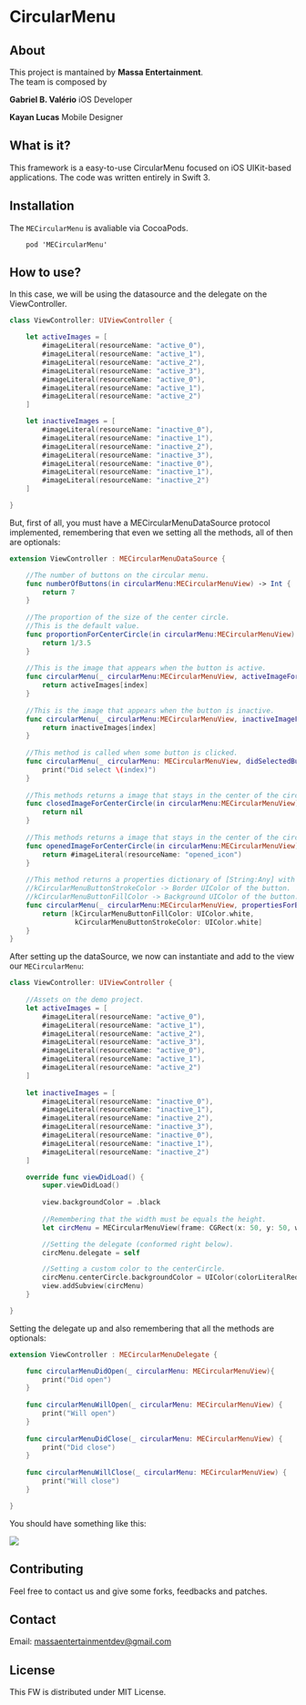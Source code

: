 CircularMenu
============

## About
This project is mantained by **Massa Entertainment**.<br>
The team is composed by

**Gabriel B. Valério**
iOS Developer

**Kayan Lucas**
Mobile Designer

## What is it?
This framework is a easy-to-use CircularMenu focused on iOS UIKit-based applications. The code was written entirely in Swift 3.

## Installation
The ```MECircularMenu``` is avaliable via CocoaPods.

```
    pod 'MECircularMenu'
```

## How to use?

In this case, we will be using the datasource and the delegate on the ViewController.

```swift
class ViewController: UIViewController {

    let activeImages = [
        #imageLiteral(resourceName: "active_0"),
        #imageLiteral(resourceName: "active_1"),
        #imageLiteral(resourceName: "active_2"),
        #imageLiteral(resourceName: "active_3"),
        #imageLiteral(resourceName: "active_0"),
        #imageLiteral(resourceName: "active_1"),
        #imageLiteral(resourceName: "active_2")
    ]

    let inactiveImages = [
        #imageLiteral(resourceName: "inactive_0"),
        #imageLiteral(resourceName: "inactive_1"),
        #imageLiteral(resourceName: "inactive_2"),
        #imageLiteral(resourceName: "inactive_3"),
        #imageLiteral(resourceName: "inactive_0"),
        #imageLiteral(resourceName: "inactive_1"),
        #imageLiteral(resourceName: "inactive_2")
    ]

}
```

But, first of all, you must have a MECircularMenuDataSource protocol implemented, remembering that even we setting all the methods, all of then are optionals:

```swift
extension ViewController : MECircularMenuDataSource {

	//The number of buttons on the circular menu.
    func numberOfButtons(in circularMenu:MECircularMenuView) -> Int {
        return 7
    }
    
    //The proportion of the size of the center circle.
    //This is the default value.
    func proportionForCenterCircle(in circularMenu:MECircularMenuView) -> CGFloat {
        return 1/3.5
    }
    
    //This is the image that appears when the button is active.
    func circularMenu(_ circularMenu:MECircularMenuView, activeImageForButtonIndex index:Int) -> UIImage? {
        return activeImages[index]
    }
    
    //This is the image that appears when the button is inactive.
    func circularMenu(_ circularMenu:MECircularMenuView, inactiveImageForButtonIndex index:Int) -> UIImage? {
        return inactiveImages[index]
    }
    
    //This method is called when some button is clicked.
    func circularMenu(_ circularMenu: MECircularMenuView, didSelectedButtonAt index: Int) {
        print("Did select \(index)")
    }
    
    //This methods returns a image that stays in the center of the circle when it is closed.
    func closedImageForCenterCircle(in circularMenu:MECircularMenuView) -> UIImage? {
        return nil
    }
    
    //This methods returns a image that stays in the center of the circle when it is open.
    func openedImageForCenterCircle(in circularMenu:MECircularMenuView) -> UIImage? {
        return #imageLiteral(resourceName: "opened_icon")
    }
    
    //This method returns a properties dictionary of [String:Any] with the following customizable constants for the button on a specific index:
    //kCircularMenuButtonStrokeColor -> Border UIColor of the button.
    //kCircularMenuButtonFillColor -> Background UIColor of the button.
    func circularMenu(_ circularMenu:MECircularMenuView, propertiesForButtonIndex index:Int) -> [String:Any] {
        return [kCircularMenuButtonFillColor: UIColor.white,
                kCircularMenuButtonStrokeColor: UIColor.white]
    }
}
```

After setting up the dataSource, we now can instantiate and add to the view our ```MECircularMenu```:

```swift
class ViewController: UIViewController {
    
    //Assets on the demo project.
    let activeImages = [
        #imageLiteral(resourceName: "active_0"),
        #imageLiteral(resourceName: "active_1"),
        #imageLiteral(resourceName: "active_2"),
        #imageLiteral(resourceName: "active_3"),
        #imageLiteral(resourceName: "active_0"),
        #imageLiteral(resourceName: "active_1"),
        #imageLiteral(resourceName: "active_2")
    ]
    
    let inactiveImages = [
        #imageLiteral(resourceName: "inactive_0"),
        #imageLiteral(resourceName: "inactive_1"),
        #imageLiteral(resourceName: "inactive_2"),
        #imageLiteral(resourceName: "inactive_3"),
        #imageLiteral(resourceName: "inactive_0"),
        #imageLiteral(resourceName: "inactive_1"),
        #imageLiteral(resourceName: "inactive_2")
    ]

    override func viewDidLoad() {
        super.viewDidLoad()
        
        view.backgroundColor = .black
        
        //Remembering that the width must be equals the height.
        let circMenu = MECircularMenuView(frame: CGRect(x: 50, y: 50, width: 140, height: 140), dataSource: self)

        //Setting the delegate (conformed right below).
        circMenu.delegate = self

        //Setting a custom color to the centerCircle.
        circMenu.centerCircle.backgroundColor = UIColor(colorLiteralRed: 0.5412, green: 0.8706, blue: 0.6824, alpha: 1.0)
        view.addSubview(circMenu)
    }

}
```

Setting the delegate up and also remembering that all the methods are optionals:

```swift
extension ViewController : MECircularMenuDelegate {

	func circularMenuDidOpen(_ circularMenu: MECircularMenuView){
    	print("Did open")
    }
    
    func circularMenuWillOpen(_ circularMenu: MECircularMenuView) {
        print("Will open")
    }
    
    func circularMenuDidClose(_ circularMenu: MECircularMenuView) {
        print("Did close")
    }
    
    func circularMenuWillClose(_ circularMenu: MECircularMenuView) {
        print("Will close")
    }

}

```

You should have something like this:

![](https://raw.githubusercontent.com/massaeentertainment/MECircularMenu/master/Screenshots/circm.gif)

## Contributing

Feel free to contact us and give some forks, feedbacks and patches.

## Contact

Email:
massaentertainmentdev@gmail.com

## License

This FW is distributed under MIT License.
